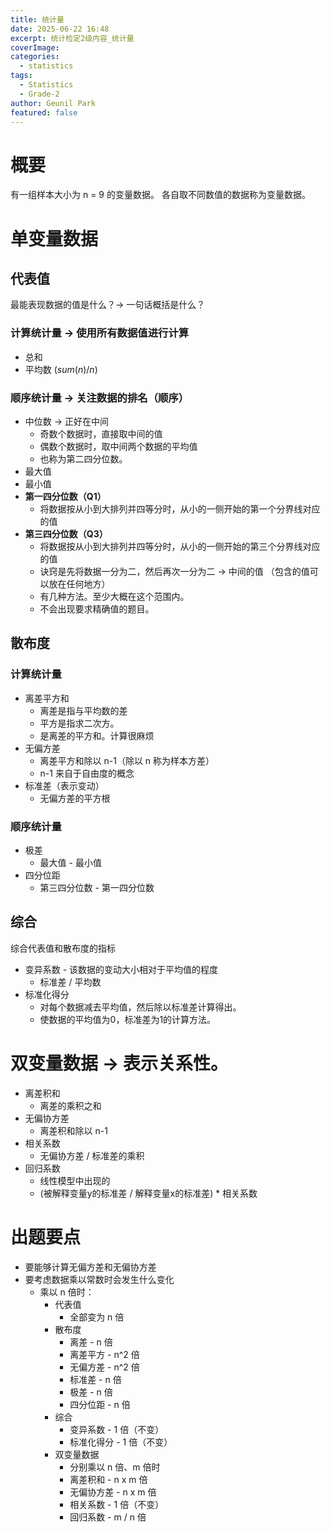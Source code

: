 ```yaml
---
title: 统计量
date: 2025-06-22 16:48
excerpt: 统计检定2级内容_统计量
coverImage: 
categories:
  - statistics
tags:
  - Statistics
  - Grade-2
author: Geunil Park
featured: false
---
```

# 概要

有一组样本大小为 n = 9 的变量数据。
各自取不同数值的数据称为变量数据。

# 单变量数据

## 代表值
最能表现数据的值是什么？→ 一句话概括是什么？
### 计算统计量 → 使用所有数据值进行计算
- 总和
- 平均数 ($sum(n) / n$)

### 顺序统计量 → 关注数据的排名（顺序）
- 中位数 → 正好在中间
	- 奇数个数据时，直接取中间的值
	- 偶数个数据时，取中间两个数据的平均值
	- 也称为第二四分位数。
- 最大值
- 最小值
- **第一四分位数（Q1）**
	- 将数据按从小到大排列并四等分时，从小的一侧开始的第一个分界线对应的值
- **第三四分位数（Q3）**
	- 将数据按从小到大排列并四等分时，从小的一侧开始的第三个分界线对应的值
	- 诀窍是先将数据一分为二，然后再次一分为二 → 中间的值
	  （包含的值可以放在任何地方）
	- 有几种方法。至少大概在这个范围内。
	- 不会出现要求精确值的题目。

## 散布度
### 计算统计量
- 离差平方和
	- 离差是指与平均数的差
	- 平方是指求二次方。
	- 是离差的平方和。计算很麻烦
- 无偏方差
	- 离差平方和除以 n-1（除以 n 称为样本方差）
	- n-1 来自于自由度的概念
- 标准差（表示变动）
	- 无偏方差的平方根

### 顺序统计量
- 极差
	- 最大值 - 最小值
- 四分位距
	- 第三四分位数 - 第一四分位数

## 综合
综合代表值和散布度的指标
- 变异系数 - 该数据的变动大小相对于平均值的程度
	- 标准差 / 平均数
- 标准化得分
	- 对每个数据减去平均值，然后除以标准差计算得出。
	- 使数据的平均值为0，标准差为1的计算方法。

# 双变量数据 → 表示关系性。
- 离差积和
	- 离差的乘积之和
- 无偏协方差
	- 离差积和除以 n-1
- 相关系数
	- 无偏协方差 / 标准差的乘积
- 回归系数
	- 线性模型中出现的
	- (被解释变量y的标准差 / 解释变量x的标准差) * 相关系数

# 出题要点
- 要能够计算无偏方差和无偏协方差
- 要考虑数据乘以常数时会发生什么变化
	- 乘以 n 倍时：
		- 代表值
			- 全部变为 n 倍
		- 散布度
			- 离差 - n 倍
			- 离差平方 - n^2 倍
			- 无偏方差 - n^2 倍
			- 标准差 - n 倍
			- 极差 - n 倍
			- 四分位距 - n 倍
		- 综合
			- 变异系数 - 1 倍（不变）
			- 标准化得分 - 1 倍（不变）
		- 双变量数据
			- 分别乘以 n 倍、m 倍时
			- 离差积和 - n x m 倍
			- 无偏协方差 - n x m 倍
			- 相关系数 - 1 倍（不变）
			- 回归系数 - m / n 倍 